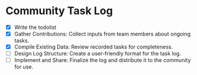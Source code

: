 

# Community Task Log

- [x] Write the todolist
- [x] Gather Contributions: Collect inputs from team members about ongoing tasks.
- [x] Compile Existing Data: Review recorded tasks for completeness.
- [ ] Design Log Structure: Create a user-friendly format for the task log.
- [ ] Implement and Share: Finalize the log and distribute it to the community for use.